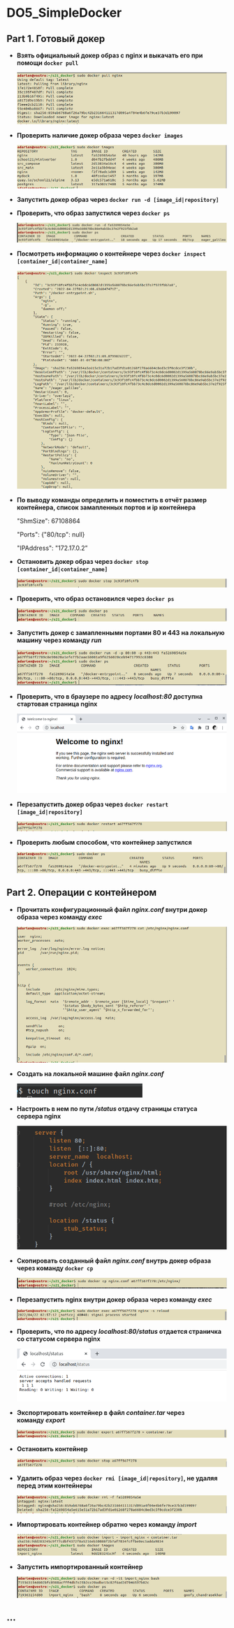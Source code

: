 # DO5_SimpleDocker

## **Part 1. Готовый докер**

- **Взять официальный докер образ с nginx и выкачать его при помощи `docker pull`**
    
    ![Untitled](images/Untitled.png)
    
- **Проверить наличие докер образа через `docker images`**
    
    ![Untitled](images/Untitled%201.png)
    
- **Запустить докер образ через `docker run -d [image_id|repository]`**
- **Проверить, что образ запустился через `docker ps`**
    
    ![Untitled](images/Untitled%202.png)
    
- **Посмотреть информацию о контейнере через `docker inspect [container_id|container_name]`**
    
    ![Untitled](images/Untitled%203.png)
    
- **По выводу команды определить и поместить в отчёт размер контейнера, список замапленных портов и ip контейнера**
    
    "ShmSize": 67108864
    
    "Ports": {"80/tcp": null}
    
    "IPAddress": "172.17.0.2”
    
- **Остановить докер образ через `docker stop [container_id|container_name]`**
    
    ![Untitled](images/Untitled%204.png)
    
- **Проверить, что образ остановился через `docker ps`**
    
    ![Untitled](images/Untitled%205.png)
    
- **Запустить докер с замапленными портами 80 и 443 на локальную машину через команду *run***
    
    ![Untitled](images/Untitled%206.png)
    
- **Проверить, что в браузере по адресу *localhost:80* доступна стартовая страница nginx**
    
    ![Untitled](images/Untitled%207.png)
    
- **Перезапустить докер образ через `docker restart [image_id|repository]`**
    
    ![Untitled](images/Untitled%208.png)
    
- **Проверить любым способом, что контейнер запустился**
    
    ![Untitled](images/Untitled%209.png)
    

## **Part 2. Операции с контейнером**

- **Прочитать конфигурационный файл *nginx.conf* внутри докер образа через команду *exec***
    
    ![Untitled](images/Untitled%2010.png)
    
- **Создать на локальной машине файл *nginx.conf***
    
    ![Untitled](images/Untitled%2011.png)
    
- **Настроить в нем по пути */status* отдачу страницы статуса сервера nginx**
    
    ![Untitled](images/Untitled%2012.png)
    
- **Скопировать созданный файл *nginx.conf* внутрь докер образа через команду `docker cp`**
    
    ![Untitled](images/Untitled%2013.png)
    
- **Перезапустить nginx внутри докер образа через команду *exec***
    
    ![Untitled](images/Untitled%2014.png)
    
- **Проверить, что по адресу *localhost:80/status* отдается страничка со статусом сервера nginx**
    
    ![Untitled](images/Untitled%2015.png)
    
- **Экспортировать контейнер в файл *container.tar* через команду *export***
    
    ![Untitled](images/Untitled%2016.png)
    
- **Остановить контейнер**
    
    ![Untitled](images/Untitled%2017.png)
    
- **Удалить образ через `docker rmi [image_id|repository]`, не удаляя перед этим контейнеры**
    
    ![Untitled](images/Untitled%2018.png)
    
- **Импортировать контейнер обратно через команду *import***
    
    ![Untitled](images/Untitled%2019.png)
    
- **Запустить импортированный контейнер**
    
    ![Untitled](images/Untitled%2020.png)
    

## ...
